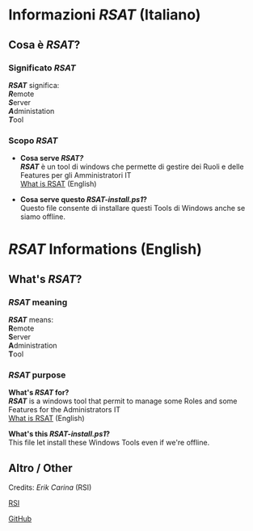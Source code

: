 # Informazioni *RSAT* (Italiano)


## Cosa è *RSAT*?

### Significato *RSAT*

***RSAT*** significa:  
***R***emote  
***S***erver  
***A***dministation  
***T***ool

### Scopo _RSAT_

- **Cosa serve *RSAT?***  
***RSAT*** è un tool di windows che permette di gestire dei Ruoli e delle Features per gli Amministratori IT  
[What is RSAT](https://www.techtarget.com/searchwindowsserver/definition/RSAT-Microsoft-Remote-Server-Administration-Tools) (English)

- **Cosa serve questo *RSAT-install.ps1*?**  
Questo file consente di installare questi Tools di Windows anche se siamo offline.


# *RSAT* Informations (English)


## What's *RSAT*?

### *RSAT* meaning

***RSAT*** means:  
**R**emote  
**S**erver  
**A**dministration  
**T**ool

### *RSAT* purpose

**What's *RSAT* for?**  
***RSAT*** is a windows tool that permit to manage some Roles and some Features for the Administrators IT  
[What is RSAT](https://www.techtarget.com/searchwindowsserver/definition/RSAT-Microsoft-Remote-Server-Administration-Tools) (English)

**What's this *RSAT-install.ps1*?**  
This file let install these Windows Tools even if we're offline.


## Altro / Other 

Credits: *Erik Carina* (RSI)

[RSI](rsi.ch)

[GitHub](https://github.com/Ek6pr0/RSAT_Offline_11)